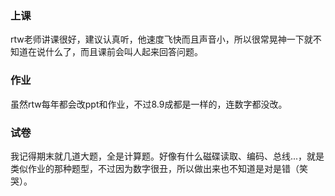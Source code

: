 ### 上课

rtw老师讲课很好，建议认真听，他速度飞快而且声音小，所以很常晃神一下就不知道在说什么了，而且课前会叫人起来回答问题。

### 作业

虽然rtw每年都会改ppt和作业，不过8.9成都是一样的，连数字都没改。

### 试卷

我记得期末就几道大题，全是计算题。好像有什么磁碟读取、编码、总线...，就是类似作业的那种题型，不过因为数字很丑，所以做出来也不知道是对是错（笑哭）。


